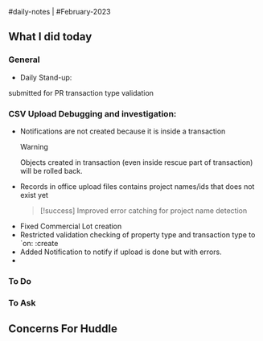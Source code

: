 #daily-notes | #February-2023

## What I did today


### General

- Daily Stand-up: 

submitted for PR transaction type validation 

### CSV Upload Debugging and investigation:
- Notifications are not created because it is inside a transaction
	> [!warning] 
	> Objects created in transaction (even inside rescue part of transaction) will be rolled back.
- Records in office upload files contains project names/ids that does not exist yet
	> [!success] 
	> Improved error catching for project name detection
- Fixed Commercial Lot creation
- Restricted validation checking of property type and transaction type to `on: :create
- Added Notification to notify if upload is done but with errors.
- 


### To Do


### To Ask


## Concerns For Huddle


